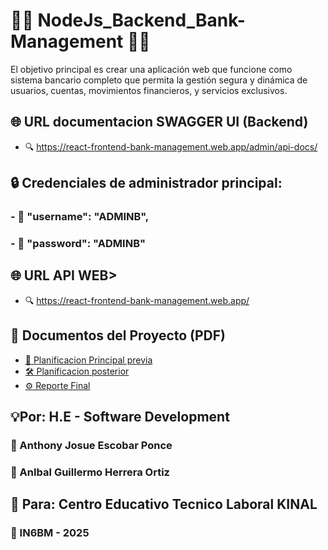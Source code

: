 # 🏦💵 NodeJs_Backend_Bank-Management 🏦💵
El objetivo principal es crear una aplicación web que funcione como sistema bancario completo que permita la gestión segura 
y dinámica de usuarios, cuentas, movimientos financieros, y servicios exclusivos.

## 🌐 URL documentacion SWAGGER UI (Backend)
  - 🔍 https://react-frontend-bank-management.web.app/admin/api-docs/

## 🔒 Credenciales de administrador principal:
### - 🔑 "username": "ADMINB",
### - 🔑 "password": "ADMINB"

## 🌐 URL API WEB>
 - 🔍 https://react-frontend-bank-management.web.app/

## 📘 Documentos del Proyecto (PDF)

- [📄 Planificacion Principal previa](./public/doc/PLANIFICACIÓN%20API%20WEB%20BANCO%20HE.pdf)
- [🛠️ Planificacion posterior](./public/doc/planificacion%20banco.pdf)
- [⚙️ Reporte Final](./public/doc/Reporte%20final%20API%20Web%20Banco.pdf)

## 💡Por: H.E - Software Development
 ### 🪪 Anthony Josue Escobar Ponce  
 ### 🪪 AnIbal Guillermo Herrera Ortiz 
 
## 📨 Para: Centro Educativo Tecnico Laboral KINAL
 ### 🏫 IN6BM - 2025
